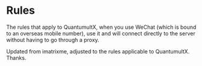# Rules

The rules that apply to QuantumultX, when you use WeChat (which is bound to an overseas mobile number), use it and will connect directly to the server without having to go through a proxy.

Updated from imatrixme, adjusted to the rules applicable to QuantumultX. Thanks.
